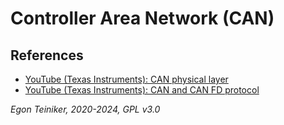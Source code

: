# Controller Area Network (CAN) 





## References

* [YouTube (Texas Instruments): CAN physical layer](https://youtu.be/4nk8Lb_K8rs?si=QXvdk2lZZQUiHSzt)
* [YouTube (Texas Instruments): CAN and CAN FD protocol](https://youtu.be/2Mhqwt2xTxk?si=EeA1K7nyD_MrK5NF)

*Egon Teiniker, 2020-2024, GPL v3.0* 